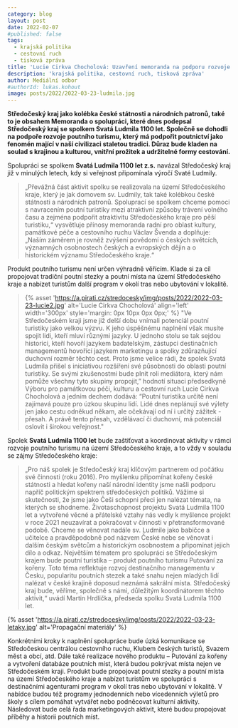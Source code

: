 ```yaml
---
category: blog
layout: post
date: 2022-02-07
#published: false
tags: 
  - krajská politika
  - cestovní ruch
  - tisková zpráva
title: 'Lucie Cirkva Chocholová: Uzavření memoranda na podporu rozvoje poutního turismu pomlůže naplnit jeho nevyužitý potenciál!'
description: 'krajská politika, cestovní ruch, tisková zpráva'
author: Mediální odbor
#authorId: lukas.kohout
image: posts/2022/2022-03-23-ludmila.jpg
---
```


**Středočeský kraj jako kolébka české státnosti a národních patronů, také to je obsahem Memoranda o spolupráci, které dnes podepsal Středočeský kraj se spolkem Svatá Ludmila 1100 let. Společně se dohodli na podpoře rozvoje poutního turismu, který má podpořit poutnictví jako fenomén mající v naší civilizaci staletou tradici. Důraz bude kladen na soulad s krajinou a kulturou, vnitřní prožitek a udržitelné formy cestování.**


Spolupráci se spolkem **Svatá Ludmila 1100 let z.s.** navázal Středočeský kraj již v minulých letech, kdy si veřejnost připomínala výročí Svaté Ludmily.
> „Převážná část aktivit spolku se realizovala na území Středočeského kraje, který je jak domovem sv. Ludmily, tak také kolébkou české státnosti a národních patronů. Spoluprací se spolkem chceme pomoci s navracením poutní turistiky mezi atraktivní způsoby trávení volného času a zejména podpořit atraktivitu Středočeského kraje pro pěší turistiku,“ vysvětluje přínosy memoranda radní pro oblast kultury, památkové péče a cestovního ruchu Václav Švenda a doplňuje: „Naším záměrem je rovněž zvýšení povědomí o českých světcích, významných osobnostech českých a evropských dějin a o historickém významu Středočeského kraje.“

Produkt poutního turismu není určen výhradně věřícím. Klade si za cíl propojovat tradiční poutní stezky a poutní místa na území Středočeského kraje a nabízet turistům další program v okolí tras nebo ubytování v lokalitě.

> {% asset 'https://a.pirati.cz/stredocesky/img/posts/2022/2022-03-23-lucie2.jpg' alt='Lucie Cirkva Chocholová' align='left' width='300px' style='margin: 0px 10px 0px 0px;' %} "Ve Středočeském kraji jsme již delší dobu vnímali potenciál poutní turistiky jako velkou výzvu. K jeho úspěšnému naplnění však musíte spojit lidi, kteří mluví různými jazyky. U jednoho stolu se tak sejdou historici, kteří hovoří jazykem badatelským, zástupci destinačních managementů hovořící jazykem marketingu a spolky zdůrazňující duchovní rozměr těchto cest. Proto jsme velice rádi, že spolek Svatá Ludmila přišel s iniciativou rozšíření své působnosti do oblasti poutní turistiky. Se svými zkušenostmi bude plnit roli mediátora, který nám pomůže všechny tyto skupiny propojit,” hodnotí situaci předsedkyně Výboru pro památkovou péči, kulturu a cestovní ruch Lucie Cirkva Chocholová a jedním dechem dodává: “Poutní turistika určitě není zajímavá pouze pro úzkou skupinu lidí. Lidé dnes neplánují své výlety jen jako cestu odněkud někam, ale očekávají od ní i určitý zážitek - přesah. A právě tento přesah, vzdělávací či duchovní, má potenciál oslovit i širokou veřejnost."

Spolek **Svatá Ludmila 1100 let** bude zaštiťovat a koordinovat aktivity v rámci rozvoje poutního turismu na území Středočeského kraje, a to vždy v souladu se zájmy Středočeského kraje:
> „Pro náš spolek je Středočeský kraj klíčovým partnerem od počátku své činnosti (roku 2016). Pro myšlenku připomínat kořeny české státnosti a hledat kořeny naší národní identity jsme našli podporu napříč politickým spektrem středočeských politiků. Vážíme si skutečnosti, že jsme jako Češi schopni přeci jen nalézat témata, na kterých se shodneme. Životaschopnost projektu Svatá Ludmila 1100 let a vytvořené věcné a přátelské vztahy nás vedly k myšlence projekt v roce 2021 neuzavírat a pokračovat v činnosti v přetransformované podobě. Chceme se věnovat nadále sv. Ludmile jako babičce a učitelce a pravděpodobně pod názvem České nebe se věnovat i dalším českým světcům a historickým osobnostem a připomínat jejich dílo a odkaz. Největším tématem pro spolupráci se Středočeským krajem bude poutní turistika – produkt poutního turismu Putování za kořeny. Toto téma reflektuje rozvoj destinačního managementu v Česku, popularitu poutních stezek a také snahu nejen mladých lidí nalézat v české krajině doposud neznámá sakrální místa. Středočeský kraj bude, věříme, společně s námi, důležitým koordinátorem těchto aktivit,“ uvádí Martin Hrdlička, předseda spolku Svatá Ludmila 1100 let.

{% asset 'https://a.pirati.cz/stredocesky/img/posts/2022/2022-03-23-letaky.jpg' alt='Propagační materiály' %} 

Konkrétními kroky k naplnění spolupráce bude úzká komunikace se Středočeskou centrálou cestovního ruchu, Klubem českých turistů, Svazem měst a obcí, atd. Dále také realizace nového produktu – Putování za kořeny a vytvoření databáze poutních míst, která budou pokrývat místa nejen ve Středočeském kraji. Produkt bude propojovat poutní stezky a poutní místa na území Středočeského kraje a nabízet turistům ve spolupráci s destinačními agenturami program v okolí tras nebo ubytování v lokalitě. V nabídce budou též programy jednodenních nebo vícedenních výletů pro školy s cílem pomáhat vytvářet nebo podněcovat kulturní aktivity. Následovat bude celá řada marketingových aktivit, které budou propojovat příběhy a historii poutních míst.
